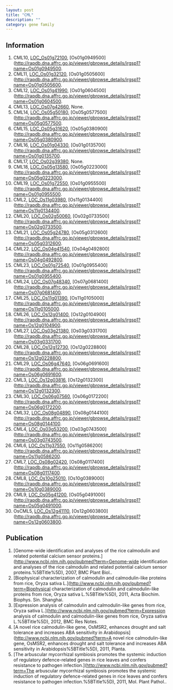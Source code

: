 ```yaml
---
layout: post
title: "CML"
description: ""
category: gene family
---
```


## Information
1. CML10, [LOC_Os01g72100](http://rice.plantbiology.msu.edu/cgi-bin/ORF_infopage.cgi?orf=LOC_Os01g72100), [Os01g0949500](http://rapdb.dna.affrc.go.jp/viewer/gbrowse_details/irgsp1?name=Os01g0949500.
2. CML11, [LOC_Os01g32120](http://rice.plantbiology.msu.edu/cgi-bin/ORF_infopage.cgi?orf=LOC_Os01g32120), [Os01g0505600](http://rapdb.dna.affrc.go.jp/viewer/gbrowse_details/irgsp1?name=Os01g0505600.
3. CML12, [LOC_Os01g41990](http://rice.plantbiology.msu.edu/cgi-bin/ORF_infopage.cgi?orf=LOC_Os01g41990), [Os01g0604500](http://rapdb.dna.affrc.go.jp/viewer/gbrowse_details/irgsp1?name=Os01g0604500.
4. CML13, [LOC_Os07g42660](http://rice.plantbiology.msu.edu/cgi-bin/ORF_infopage.cgi?orf=LOC_Os07g42660), None.
5. CML14, [LOC_Os05g50180](http://rice.plantbiology.msu.edu/cgi-bin/ORF_infopage.cgi?orf=LOC_Os05g50180), [Os05g0577500](http://rapdb.dna.affrc.go.jp/viewer/gbrowse_details/irgsp1?name=Os05g0577500.
6. CML15, [LOC_Os05g31620](http://rice.plantbiology.msu.edu/cgi-bin/ORF_infopage.cgi?orf=LOC_Os05g31620), [Os05g0380900](http://rapdb.dna.affrc.go.jp/viewer/gbrowse_details/irgsp1?name=Os05g0380900.
7. CML16, [LOC_Os01g04330](http://rice.plantbiology.msu.edu/cgi-bin/ORF_infopage.cgi?orf=LOC_Os01g04330), [Os01g0135700](http://rapdb.dna.affrc.go.jp/viewer/gbrowse_details/irgsp1?name=Os01g0135700.
8. CML17, [LOC_Os02g39380](http://rice.plantbiology.msu.edu/cgi-bin/ORF_infopage.cgi?orf=LOC_Os02g39380), None.
9. CML18, [LOC_Os05g13580](http://rice.plantbiology.msu.edu/cgi-bin/ORF_infopage.cgi?orf=LOC_Os05g13580), [Os05g0223000](http://rapdb.dna.affrc.go.jp/viewer/gbrowse_details/irgsp1?name=Os05g0223000.
10. CML19, [LOC_Os01g72550](http://rice.plantbiology.msu.edu/cgi-bin/ORF_infopage.cgi?orf=LOC_Os01g72550), [Os01g0955500](http://rapdb.dna.affrc.go.jp/viewer/gbrowse_details/irgsp1?name=Os01g0955500.
11. CML2, [LOC_Os11g03980](http://rice.plantbiology.msu.edu/cgi-bin/ORF_infopage.cgi?orf=LOC_Os11g03980), [Os11g0134400](http://rapdb.dna.affrc.go.jp/viewer/gbrowse_details/irgsp1?name=Os11g0134400.
12. CML20, [LOC_Os02g50060](http://rice.plantbiology.msu.edu/cgi-bin/ORF_infopage.cgi?orf=LOC_Os02g50060), [Os02g0733500](http://rapdb.dna.affrc.go.jp/viewer/gbrowse_details/irgsp1?name=Os02g0733500.
13. CML21, [LOC_Os05g24780](http://rice.plantbiology.msu.edu/cgi-bin/ORF_infopage.cgi?orf=LOC_Os05g24780), [Os05g0312600](http://rapdb.dna.affrc.go.jp/viewer/gbrowse_details/irgsp1?name=Os05g0312600.
14. CML22, [LOC_Os04g41540](http://rice.plantbiology.msu.edu/cgi-bin/ORF_infopage.cgi?orf=LOC_Os04g41540), [Os04g0492800](http://rapdb.dna.affrc.go.jp/viewer/gbrowse_details/irgsp1?name=Os04g0492800.
15. CML23, [LOC_Os01g72540](http://rice.plantbiology.msu.edu/cgi-bin/ORF_infopage.cgi?orf=LOC_Os01g72540), [Os01g0955400](http://rapdb.dna.affrc.go.jp/viewer/gbrowse_details/irgsp1?name=Os01g0955400.
16. CML24, [LOC_Os07g48340](http://rice.plantbiology.msu.edu/cgi-bin/ORF_infopage.cgi?orf=LOC_Os07g48340), [Os07g0681400](http://rapdb.dna.affrc.go.jp/viewer/gbrowse_details/irgsp1?name=Os07g0681400.
17. CML25, [LOC_Os11g01390](http://rice.plantbiology.msu.edu/cgi-bin/ORF_infopage.cgi?orf=LOC_Os11g01390), [Os11g0105000](http://rapdb.dna.affrc.go.jp/viewer/gbrowse_details/irgsp1?name=Os11g0105000.
18. CML26, [LOC_Os12g01400](http://rice.plantbiology.msu.edu/cgi-bin/ORF_infopage.cgi?orf=LOC_Os12g01400), [Os12g0104900](http://rapdb.dna.affrc.go.jp/viewer/gbrowse_details/irgsp1?name=Os12g0104900.
19. CML27, [LOC_Os03g21380](http://rice.plantbiology.msu.edu/cgi-bin/ORF_infopage.cgi?orf=LOC_Os03g21380), [Os03g0331700](http://rapdb.dna.affrc.go.jp/viewer/gbrowse_details/irgsp1?name=Os03g0331700.
20. CML28, [LOC_Os12g12730](http://rice.plantbiology.msu.edu/cgi-bin/ORF_infopage.cgi?orf=LOC_Os12g12730), [Os12g0228800](http://rapdb.dna.affrc.go.jp/viewer/gbrowse_details/irgsp1?name=Os12g0228800.
21. CML29, [LOC_Os06g47640](http://rice.plantbiology.msu.edu/cgi-bin/ORF_infopage.cgi?orf=LOC_Os06g47640), [Os06g0691600](http://rapdb.dna.affrc.go.jp/viewer/gbrowse_details/irgsp1?name=Os06g0691600.
22. CML3, [LOC_Os12g03816](http://rice.plantbiology.msu.edu/cgi-bin/ORF_infopage.cgi?orf=LOC_Os12g03816), [Os12g0132300](http://rapdb.dna.affrc.go.jp/viewer/gbrowse_details/irgsp1?name=Os12g0132300.
23. CML30, [LOC_Os06g07560](http://rice.plantbiology.msu.edu/cgi-bin/ORF_infopage.cgi?orf=LOC_Os06g07560), [Os06g0172200](http://rapdb.dna.affrc.go.jp/viewer/gbrowse_details/irgsp1?name=Os06g0172200.
24. CML32, [LOC_Os08g04890](http://rice.plantbiology.msu.edu/cgi-bin/ORF_infopage.cgi?orf=LOC_Os08g04890), [Os08g0144100](http://rapdb.dna.affrc.go.jp/viewer/gbrowse_details/irgsp1?name=Os08g0144100.
25. CML4, [LOC_Os03g53200](http://rice.plantbiology.msu.edu/cgi-bin/ORF_infopage.cgi?orf=LOC_Os03g53200), [Os03g0743500](http://rapdb.dna.affrc.go.jp/viewer/gbrowse_details/irgsp1?name=Os03g0743500.
26. CML6, [LOC_Os11g37550](http://rice.plantbiology.msu.edu/cgi-bin/ORF_infopage.cgi?orf=LOC_Os11g37550), [Os11g0586200](http://rapdb.dna.affrc.go.jp/viewer/gbrowse_details/irgsp1?name=Os11g0586200.
27. CML7, [LOC_Os08g02420](http://rice.plantbiology.msu.edu/cgi-bin/ORF_infopage.cgi?orf=LOC_Os08g02420), [Os08g0117400](http://rapdb.dna.affrc.go.jp/viewer/gbrowse_details/irgsp1?name=Os08g0117400.
28. CML8, [LOC_Os10g25010](http://rice.plantbiology.msu.edu/cgi-bin/ORF_infopage.cgi?orf=LOC_Os10g25010), [Os10g0389000](http://rapdb.dna.affrc.go.jp/viewer/gbrowse_details/irgsp1?name=Os10g0389000.
29. CML9, [LOC_Os05g41200](http://rice.plantbiology.msu.edu/cgi-bin/ORF_infopage.cgi?orf=LOC_Os05g41200), [Os05g0491000](http://rapdb.dna.affrc.go.jp/viewer/gbrowse_details/irgsp1?name=Os05g0491000.
30. OsCML5, [LOC_Os12g41110](http://rice.plantbiology.msu.edu/cgi-bin/ORF_infopage.cgi?orf=LOC_Os12g41110), [Os12g0603800](http://rapdb.dna.affrc.go.jp/viewer/gbrowse_details/irgsp1?name=Os12g0603800.

## Publication
1. [Genome-wide identification and analyses of the rice calmodulin and related potential calcium sensor proteins.](http://www.ncbi.nlm.nih.gov/pubmed?term=Genome-wide identification and analyses of the rice calmodulin and related potential calcium sensor proteins.%5BTitle%5D), 2007, BMC Plant Biol..
2. [Biophysical characterization of calmodulin and calmodulin-like proteins from rice, Oryza sativa L.](http://www.ncbi.nlm.nih.gov/pubmed?term=Biophysical characterization of calmodulin and calmodulin-like proteins from rice, Oryza sativa L.%5BTitle%5D), 2011, Acta Biochim. Biophys. Sin. Shanghai.
3. [Expression analysis of calmodulin and calmodulin-like genes from rice, Oryza sativa L.](http://www.ncbi.nlm.nih.gov/pubmed?term=Expression analysis of calmodulin and calmodulin-like genes from rice, Oryza sativa L.%5BTitle%5D), 2012, BMC Res Notes.
4. [A novel rice calmodulin-like gene, OsMSR2, enhances drought and salt tolerance and increases ABA sensitivity in Arabidopsis](http://www.ncbi.nlm.nih.gov/pubmed?term=A novel rice calmodulin-like gene, OsMSR2, enhances drought and salt tolerance and increases ABA sensitivity in Arabidopsis%5BTitle%5D), 2011, Planta.
5. [The arbuscular mycorrhizal symbiosis promotes the systemic induction of regulatory defence-related genes in rice leaves and confers resistance to pathogen infection.](http://www.ncbi.nlm.nih.gov/pubmed?term=The arbuscular mycorrhizal symbiosis promotes the systemic induction of regulatory defence-related genes in rice leaves and confers resistance to pathogen infection.%5BTitle%5D), 2011, Mol. Plant Pathol..



